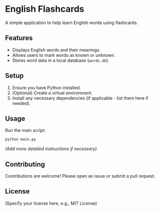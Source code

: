 # English Flashcards

A simple application to help learn English words using flashcards.

## Features

*   Displays English words and their meanings.
*   Allows users to mark words as known or unknown.
*   Stores word data in a local database (`words.db`).

## Setup

1.  Ensure you have Python installed.
2.  (Optional) Create a virtual environment.
3.  Install any necessary dependencies (if applicable - list them here if needed).

## Usage

Run the main script:

```bash
python main.py
```

*(Add more detailed instructions if necessary)*

## Contributing

Contributions are welcome! Please open an issue or submit a pull request.

## License

(Specify your license here, e.g., MIT License)

